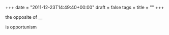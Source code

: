 +++
date = "2011-12-23T14:49:40+00:00"
draft = false
tags = 
title = ""
+++
<p>the opposite of __</p>&#13;
<p>is opportunism</p> 